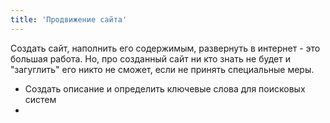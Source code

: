 ```yaml
---
title: 'Продвижение сайта'
---
```


Создать сайт, наполнить его содержимым, развернуть в интернет - это большая работа. 
Но, про созданный сайт ни кто знать не будет и "загуглить" его никто не сможет, если не принять специальные меры.

- Создать описание и определить ключевые слова для поисковых систем
- 